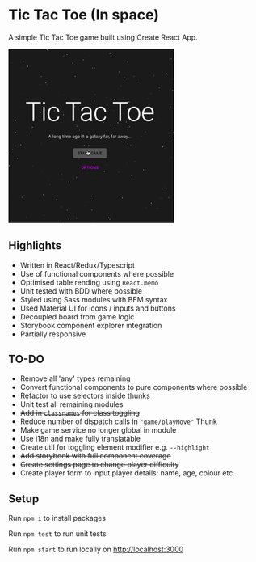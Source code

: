 # Tic Tac Toe (In space) 

A simple Tic Tac Toe game built using Create React App.

<img src="https://github.com/rndware/tic-tac-toe/blob/master/media/playing.gif" width="65%"/>

## Highlights

- Written in React/Redux/Typescript
- Use of functional components where possible
- Optimised table rending using `React.memo`
- Unit tested with BDD where possible
- Styled using Sass modules with BEM syntax
- Used Material UI for icons / inputs and buttons
- Decoupled board from game logic
- Storybook component explorer integration
- Partially responsive

## TO-DO

- Remove all 'any' types remaining
- Convert functional components to pure components where possible
- Refactor to use selectors inside thunks
- Unit test all remaining modules
- ~~Add in `classnames` for class toggling~~
- Reduce number of dispatch calls in `"game/playMove"` Thunk
- Make game service no longer global in module
- Use i18n and make fully translatable
- Create util for toggling element modifier e.g. `--highlight`
- ~~Add storybook with full component coverage~~
- ~~Create settings page to change player difficulty~~
- Create player form to input player details: name, age, colour etc.

## Setup 

Run `npm i` to install packages

Run `npm test` to run unit tests

Run `npm start` to run locally on [http://localhost:3000](http://localhost:3000)